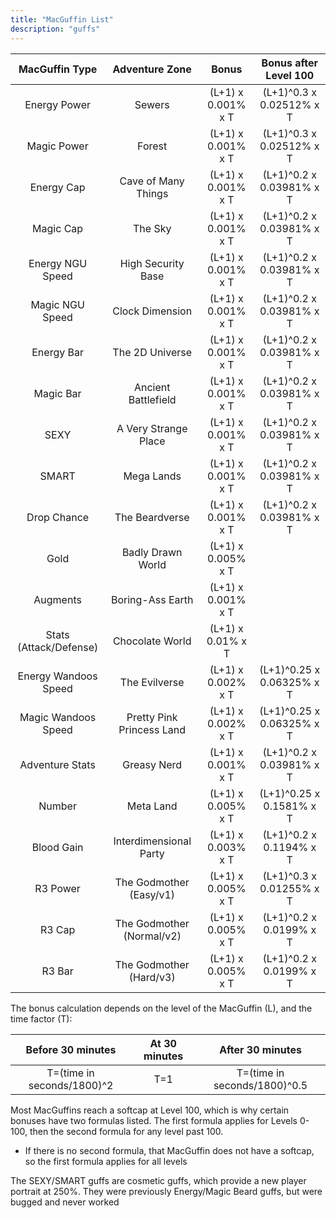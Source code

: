 ```yaml
---
title: "MacGuffin List"
description: "guffs"
---
```


| MacGuffin Type         | Adventure Zone            | Bonus              | Bonus after Level 100     |
| :--------------------: | :-----------------------: | :----------------: | :-----------------------: |
| Energy Power           | Sewers                    | (L+1) x 0.001% x T | (L+1)^0.3 x 0.02512% x T  |
| Magic Power            | Forest                    | (L+1) x 0.001% x T | (L+1)^0.3 x 0.02512% x T  |
| Energy Cap             | Cave of Many Things       | (L+1) x 0.001% x T | (L+1)^0.2 x 0.03981% x T  |
| Magic Cap              | The Sky                   | (L+1) x 0.001% x T | (L+1)^0.2 x 0.03981% x T  |
| Energy NGU Speed       | High Security Base        | (L+1) x 0.001% x T | (L+1)^0.2 x 0.03981% x T  |
| Magic NGU Speed        | Clock Dimension           | (L+1) x 0.001% x T | (L+1)^0.2 x 0.03981% x T  |
| Energy Bar             | The 2D Universe           | (L+1) x 0.001% x T | (L+1)^0.2 x 0.03981% x T  |
| Magic Bar              | Ancient Battlefield       | (L+1) x 0.001% x T | (L+1)^0.2 x 0.03981% x T  |
| SEXY                   | A Very Strange Place      | (L+1) x 0.001% x T | (L+1)^0.2 x 0.03981% x T  |
| SMART                  | Mega Lands                | (L+1) x 0.001% x T | (L+1)^0.2 x 0.03981% x T  |
| Drop Chance            | The Beardverse            | (L+1) x 0.001% x T | (L+1)^0.2 x 0.03981% x T  |
| Gold                   | Badly Drawn World         | (L+1) x 0.005% x T |                           |
| Augments               | Boring-Ass Earth          | (L+1) x 0.001% x T |                           |
| Stats (Attack/Defense) | Chocolate World           | (L+1) x 0.01% x T  |                           |
| Energy Wandoos Speed   | The Evilverse             | (L+1) x 0.002% x T | (L+1)^0.25 x 0.06325% x T |
| Magic Wandoos Speed    | Pretty Pink Princess Land | (L+1) x 0.002% x T | (L+1)^0.25 x 0.06325% x T |
| Adventure Stats        | Greasy Nerd               | (L+1) x 0.001% x T | (L+1)^0.2 x 0.03981% x T  |
| Number                 | Meta Land                 | (L+1) x 0.005% x T | (L+1)^0.25 x 0.1581% x T  |
| Blood Gain             | Interdimensional Party    | (L+1) x 0.003% x T | (L+1)^0.2 x 0.1194% x T   |
| R3 Power               | The Godmother (Easy/v1)   | (L+1) x 0.005% x T | (L+1)^0.3 x 0.01255% x T  |
| R3 Cap                 | The Godmother (Normal/v2) | (L+1) x 0.005% x T | (L+1)^0.2 x 0.0199% x T   |
| R3 Bar                 | The Godmother (Hard/v3)   | (L+1) x 0.005% x T | (L+1)^0.2 x 0.0199% x T   |

The bonus calculation depends on the level of the MacGuffin (L), and the time factor (T):

| Before 30 minutes          | At 30 minutes | After 30 minutes             |
| :------------------------: | :-----------: | :--------------------------: |
| T=(time in seconds/1800)^2 | T=1           | T=(time in seconds/1800)^0.5 |

Most MacGuffins reach a softcap at Level 100, which is why certain bonuses have two formulas listed. The first formula applies for Levels 0-100, then the second formula for any level past 100.
- If there is no second formula, that MacGuffin does not have a softcap, so the first formula applies for all levels

The SEXY/SMART guffs are cosmetic guffs, which provide a new player portrait at 250%. They were previously Energy/Magic Beard guffs, but were bugged and never worked
